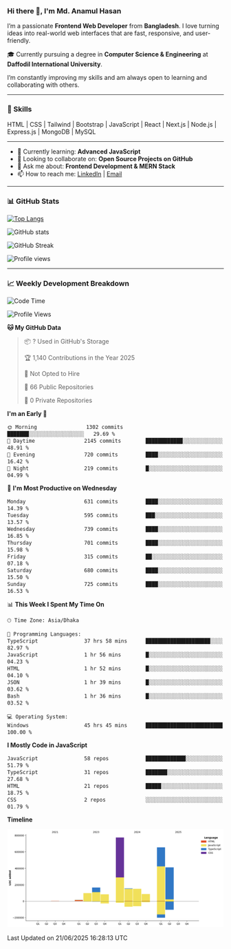 ### Hi there 👋, I'm Md. Anamul Hasan

I’m a passionate **Frontend Web Developer** from **Bangladesh**. I love turning ideas into real-world web interfaces that are fast, responsive, and user-friendly.

🎓 Currently pursuing a degree in **Computer Science & Engineering** at **Daffodil International University**.

I’m constantly improving my skills and am always open to learning and collaborating with others.

---

### 🚀 Skills
HTML | CSS | Tailwind | Bootstrap | JavaScript | React | Next.js | Node.js | Express.js | MongoDB | MySQL 

---

- 🌱 Currently learning: **Advanced JavaScript**
- 👯 Looking to collaborate on: **Open Source Projects on GitHub**
- 💬 Ask me about: **Frontend Development & MERN Stack**
- 📫 How to reach me: [LinkedIn](https://www.linkedin.com/in/mdanamulhasan201) | [Email](mailto:anamulhasan3625@gmail.com)

---

### 📊 GitHub Stats

[![Top Langs](https://github-readme-stats.vercel.app/api/top-langs/?username=mdanamulhasan201&layout=compact)](https://github.com/anuraghazra/github-readme-stats)

![GitHub stats](https://github-readme-stats.vercel.app/api?username=mdanamulhasan201&show_icons=true&count_private=true&theme=tokyonight)

![GitHub Streak](https://streak-stats.demolab.com?user=mdanamulhasan201&theme=tokyonight)

![Profile views](https://gpvc.arturio.dev/mdanamulhasan201)

---

### 📈 Weekly Development Breakdown

<!--START_SECTION:waka-->
![Code Time](http://img.shields.io/badge/Code%20Time-312%20hrs%2042%20mins-blue)

![Profile Views](http://img.shields.io/badge/Profile%20Views-1-blue)

**🐱 My GitHub Data** 

> 📦 ? Used in GitHub's Storage 
 > 
> 🏆 1,140 Contributions in the Year 2025
 > 
> 🚫 Not Opted to Hire
 > 
> 📜 66 Public Repositories 
 > 
> 🔑 0 Private Repositories 
 > 
**I'm an Early 🐤** 

```text
🌞 Morning                1302 commits        ███████░░░░░░░░░░░░░░░░░░   29.69 % 
🌆 Daytime                2145 commits        ████████████░░░░░░░░░░░░░   48.91 % 
🌃 Evening                720 commits         ████░░░░░░░░░░░░░░░░░░░░░   16.42 % 
🌙 Night                  219 commits         █░░░░░░░░░░░░░░░░░░░░░░░░   04.99 % 
```
📅 **I'm Most Productive on Wednesday** 

```text
Monday                   631 commits         ████░░░░░░░░░░░░░░░░░░░░░   14.39 % 
Tuesday                  595 commits         ███░░░░░░░░░░░░░░░░░░░░░░   13.57 % 
Wednesday                739 commits         ████░░░░░░░░░░░░░░░░░░░░░   16.85 % 
Thursday                 701 commits         ████░░░░░░░░░░░░░░░░░░░░░   15.98 % 
Friday                   315 commits         ██░░░░░░░░░░░░░░░░░░░░░░░   07.18 % 
Saturday                 680 commits         ████░░░░░░░░░░░░░░░░░░░░░   15.50 % 
Sunday                   725 commits         ████░░░░░░░░░░░░░░░░░░░░░   16.53 % 
```


📊 **This Week I Spent My Time On** 

```text
🕑︎ Time Zone: Asia/Dhaka

💬 Programming Languages: 
TypeScript               37 hrs 58 mins      █████████████████████░░░░   82.97 % 
JavaScript               1 hr 56 mins        █░░░░░░░░░░░░░░░░░░░░░░░░   04.23 % 
HTML                     1 hr 52 mins        █░░░░░░░░░░░░░░░░░░░░░░░░   04.10 % 
JSON                     1 hr 39 mins        █░░░░░░░░░░░░░░░░░░░░░░░░   03.62 % 
Bash                     1 hr 36 mins        █░░░░░░░░░░░░░░░░░░░░░░░░   03.52 % 

💻 Operating System: 
Windows                  45 hrs 45 mins      █████████████████████████   100.00 % 
```

**I Mostly Code in JavaScript** 

```text
JavaScript               58 repos            █████████████░░░░░░░░░░░░   51.79 % 
TypeScript               31 repos            ███████░░░░░░░░░░░░░░░░░░   27.68 % 
HTML                     21 repos            █████░░░░░░░░░░░░░░░░░░░░   18.75 % 
CSS                      2 repos             ░░░░░░░░░░░░░░░░░░░░░░░░░   01.79 % 
```



**Timeline**

![Lines of Code chart](https://raw.githubusercontent.com/mdanamulhasan201/mdanamulhasan201/main/assets/bar_graph.png)


 Last Updated on 21/06/2025 16:28:13 UTC
<!--END_SECTION:waka-->

